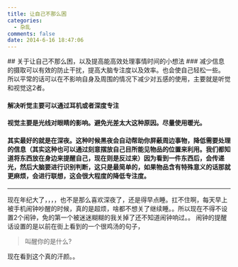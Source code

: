 ```yaml
---
title: 让自己不那么困
categories:
  - 杂乱
comments: false
date: 2014-6-16 18:47:06
---
```

<p></p>
<!-- more -->
## 关于让自己不那么困，以及提高能高效处理事情时间的小想法 
### 减少信息的摄取可以有效的防止干扰，提高大脑专注度以及效率。也会使自己轻松一些。
所以平常的话可以在不影响自身及周围的情况下减少对五感的使用，主要就是听觉和视觉这2者。
		
#### 解决听觉主要可以通过耳机或者深度专注
#### 视觉主要是光线对眼睛的影响。避免光差太大这种原因。尽量使用暖光。

#### 其实最好的就是在深夜。这种时候黑夜会自动帮助你屏蔽周边事物，降低需要处理的信息（其实这种也可以通过刻意摆放自己目所能见物品的位置来利用。我们都知道将东西放在身边来提醒自己，现在则是反过来）因为看到一件东西后，会传递光，然后大脑要进行识别判断，这只是最简单的，如果物品含有特殊意义的话那就更麻烦，会进行联想，这会很大程度的降低专注度。
______
现在年纪大了，，，，也不是那么喜欢深夜了，还是得早点睡。扛不住啊，每天早上被手机闹钟吵醒的时候，真的是超烦，啥都不想关了继续睡。。所以现在不得不设置2个闹钟，免的第一个被迷迷糊糊的我关掉了还不知道闹钟响过。。
闹钟的提醒话设置的是以前在街上看到的一个很鸡汤的句子，
> 叫醒你的是什么?

现在看到这个真的汗颜。。